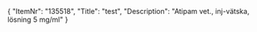 {
  "ItemNr": "135518",
  "Title": "test",
  "Description": "Atipam vet., inj-vätska, lösning 5 mg/ml"
}